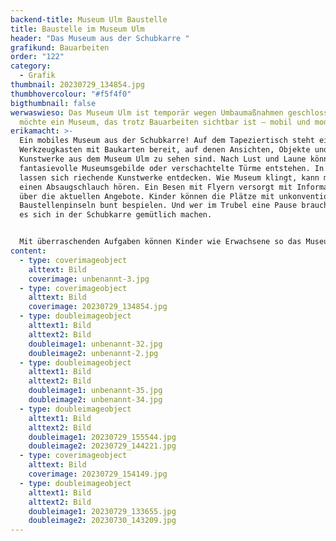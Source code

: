 ```yaml
---
backend-title: Museum Ulm Baustelle
title: Baustelle im Museum Ulm
header: "Das Museum aus der Schubkarre "
grafikund: Bauarbeiten
order: "122"
category:
  - Grafik
thumbnail: 20230729_134854.jpg
thumbhovercolour: "#f5f4f0"
bigthumbnail: false
werwaswieso: Das Museum Ulm ist temporär wegen Umbaumaßnahmen geschlossen, und
  möchte ein Museum, das trotz Bauarbeiten sichtbar ist – mobil und modular.
erikamacht: >-
  Ein mobiles Museum aus der Schubkarre! Auf dem Tapeziertisch steht ein
  Werkzeugkasten mit Baukarten bereit, auf denen Ansichten, Objekte und
  Kunstwerke aus dem Museum Ulm zu sehen sind. Nach Lust und Laune können
  fantasievolle Museumsgebilde oder verschachtelte Türme entstehen. In Pylonen
  lassen sich riechende Kunstwerke entdecken. Wie Museum klingt, kann man durch
  einen Absaugschlauch hören. Ein Besen mit Flyern versorgt mit Informationen
  über die aktuellen Angebote. Kinder können die Plätze mit unkonventionellen
  Baustellenpinseln bunt bespielen. Und wer im Trubel eine Pause braucht, darf
  es sich in der Schubkarre gemütlich machen. 


  Mit überraschenden Aufgaben können Kinder wie Erwachsene so das Museum Ulm auf ihre eigene Faust erkunden. Hier heißt es nicht wie auf einer Baustelle: Betreten verboten! Im Gegenteil: Ausprobieren ist ausdrücklich erwünscht. 
content:
  - type: coverimageobject
    alttext: Bild
    coverimage: unbenannt-3.jpg
  - type: coverimageobject
    alttext: Bild
    coverimage: 20230729_134854.jpg
  - type: doubleimageobject
    alttext1: Bild
    alttext2: Bild
    doubleimage1: unbenannt-32.jpg
    doubleimage2: unbenannt-2.jpg
  - type: doubleimageobject
    alttext1: Bild
    alttext2: Bild
    doubleimage1: unbenannt-35.jpg
    doubleimage2: unbenannt-34.jpg
  - type: doubleimageobject
    alttext1: Bild
    alttext2: Bild
    doubleimage1: 20230729_155544.jpg
    doubleimage2: 20230729_144221.jpg
  - type: coverimageobject
    alttext: Bild
    coverimage: 20230729_154149.jpg
  - type: doubleimageobject
    alttext1: Bild
    alttext2: Bild
    doubleimage1: 20230729_133655.jpg
    doubleimage2: 20230730_143209.jpg
---
```

